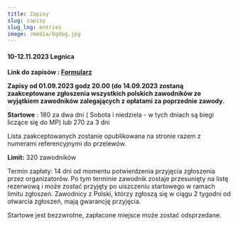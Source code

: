 ```yaml
---
title: Zapisy
slug: zapisy
slug_lng: entries
image: /media/bgdog.jpg
---
```

#### 10-12.11.2023 Legnica

 **Link do zapisów : [Formularz](https://docs.google.com/forms/d/e/1FAIpQLSepKTgp87shQOLHyKQzWSStTNLIZgiiCGhqztJ_v4_B8U-nGg/viewform)** 

**Zapisy od 01.09.2023 godz 20.00 (do 14.09.2023 zostaną zaakceptowane zgłoszenia wszystkich polskich zawodników ze wyjątkiem zawodników zalegających z opłatami za poprzednie zawody.**

**Startowe** : 180 za dwa dni ( Sobota i niedziela  - w tych dniach są biegi liczące się do MP) lub 270 za 3 dni

Lista zaakceptowanych zostanie opublikowana na stronie razem z numerami referencyjnymi do przelewów. 

**Limit:** 320 zawodników



Termin zapłaty: 14 dni od momentu potwierdzenia przyjęcia zgłoszenia przez organizatorów. Po tym terminie zawodnik zostaje przesunięty na listę rezerwową i może zostać przyjęty po uiszczeniu startowego w ramach limitu zgłoszeń. Zawodnicy z Polski, którzy zgłoszą się w ciągu 2 tygodni od otwarcia zgłoszeń, mają gwarancję przyjęcia.



Startowe jest bezzwrotne, zapłacone miejsce może zostać odsprzedane.